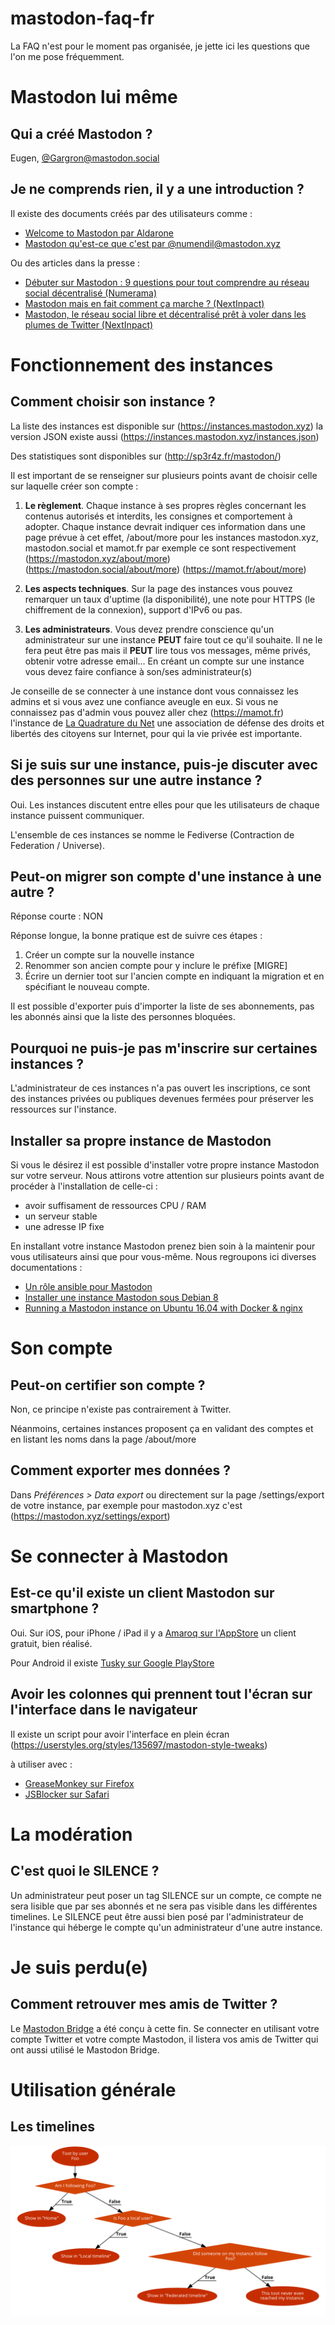# mastodon-faq-fr

La FAQ n'est pour le moment pas organisée, je jette ici les questions que l'on me pose fréquemment.

# Mastodon lui même
## Qui a créé Mastodon ?

Eugen, [@Gargron@mastodon.social](https://mastodon.social/@Gargron)

## Je ne comprends rien, il y a une introduction ?

Il existe des documents créés par des utilisateurs comme : 
* [Welcome to Mastodon par Aldarone](https://aldarone.fr/welcome-to-mastodon/)
* [Mastodon qu'est-ce que c'est par @numendil@mastodon.xyz](http://pixellibre.net/2017/04/mastodon-quest-cest/)

Ou des articles dans la presse :
* [Débuter sur Mastodon : 9 questions pour tout comprendre au réseau social décentralisé (Numerama)](http://www.numerama.com/tech/246684-debuter-sur-mastodon-9-questions-pour-tout-comprendre-au-reseau-social-decentralise.html)
* [Mastodon mais en fait comment ça marche ? (NextInpact)](https://www.nextinpact.com/news/103953-mastodon-mais-en-fait-comment-ca-marche.htm)
* [Mastodon, le réseau social libre et décentralisé prêt à voler dans les plumes de Twitter (NextInpact)](https://www.nextinpact.com/news/103937-mastodon-reseau-social-libre-et-decentralise-pret-a-voler-dans-plumes-twitter.htm)

# Fonctionnement des instances

## Comment choisir son instance ?

La liste des instances est disponible sur (https://instances.mastodon.xyz) la version JSON existe aussi (https://instances.mastodon.xyz/instances.json)

Des statistiques sont disponibles sur (http://sp3r4z.fr/mastodon/)

Il est important de se renseigner sur plusieurs points avant de choisir celle sur laquelle créer son compte :
1. **Le règlement**. Chaque instance à ses propres règles concernant les contenus autorisés et interdits, les consignes et comportement à adopter. Chaque instance devrait indiquer ces information dans une page prévue à cet effet, /about/more pour les instances mastodon.xyz, mastodon.social et mamot.fr par exemple ce sont respectivement (https://mastodon.xyz/about/more) (https://mastodon.social/about/more) (https://mamot.fr/about/more)

2. **Les aspects techniques**. Sur la page des instances vous pouvez remarquer un taux d'uptime (la disponibilité), une note pour HTTPS (le chiffrement de la connexion), support d'IPv6 ou pas.

3. **Les administrateurs**. Vous devez prendre conscience qu'un administrateur sur une instance **PEUT** faire tout ce qu'il souhaite. Il ne le fera peut être pas mais il **PEUT** lire tous vos messages, même privés, obtenir votre adresse email... En créant un compte sur une instance vous devez faire confiance à son/ses administrateur(s)

Je conseille de se connecter à une instance dont vous connaissez les admins et si vous avez une confiance aveugle en eux.
Si vous ne connaissez pas d'admin vous pouvez aller chez (https://mamot.fr) l'instance de [La Quadrature du Net](https://laquadrature.net) une association de défense des droits et libertés des citoyens sur Internet, pour qui la vie privée est importante.


## Si je suis sur une instance, puis-je discuter avec des personnes sur une autre instance ?

Oui. Les instances discutent entre elles pour que les utilisateurs de chaque instance puissent communiquer.

L'ensemble de ces instances se nomme le Fediverse (Contraction de Federation / Universe).

## Peut-on migrer son compte d'une instance à une autre ?
Réponse courte : NON

Réponse longue, la bonne pratique est de suivre ces étapes :
1. Créer un compte sur la nouvelle instance
2. Renommer son ancien compte pour y inclure le préfixe [MIGRE]
3. Écrire un dernier toot sur l'ancien compte en indiquant la migration et en spécifiant le nouveau compte.

Il est possible d'exporter puis d'importer la liste de ses abonnements, pas les abonnés ainsi que la liste des personnes bloquées.

## Pourquoi ne puis-je pas m'inscrire sur certaines instances ?
L'administrateur de ces instances n'a pas ouvert les inscriptions, ce sont des instances privées ou publiques devenues fermées pour préserver les ressources sur l'instance.

## Installer sa propre instance de Mastodon

Si vous le désirez il est possible d'installer votre propre instance Mastodon sur votre serveur. Nous attirons votre attention sur plusieurs points avant de procéder à l'installation de celle-ci :

* avoir suffisament de ressources CPU / RAM
* un serveur stable
* une adresse IP fixe

En installant votre instance Mastodon prenez bien soin à la maintenir pour vous utilisateurs ainsi que pour vous-même. Nous regroupons ici diverses documentations :

* [Un rôle ansible pour Mastodon](https://git.legeox.net/mastodon/ansible-role)
* [Installer une instance Mastodon sous Debian 8](https://angristan.fr/installer-instance-mastodon-debian-8)
* [Running a Mastodon instance on Ubuntu 16.04 with Docker & nginx](https://github.com/ummjackson/mastodon-guide/blob/master/up-and-running.md)


# Son compte 

## Peut-on certifier son compte ?

Non, ce principe n'existe pas contrairement à Twitter.

Néanmoins, certaines instances proposent ça en validant des comptes et en listant les noms dans la page /about/more

## Comment exporter mes données ?

Dans *Préférences > Data export* ou directement sur la page /settings/export de votre instance, par exemple pour mastodon.xyz c'est (https://mastodon.xyz/settings/export)

# Se connecter à Mastodon

## Est-ce qu'il existe un client Mastodon sur smartphone ?
Oui.
Sur iOS, pour iPhone / iPad il y a [Amaroq sur l'AppStore](https://itunes.apple.com/us/app/amaroq-for-mastodon/id1214116200?mt=8) un client gratuit, bien réalisé.

Pour Android il existe [Tusky sur Google PlayStore](https://play.google.com/store/apps/details?id=com.keylesspalace.tusky)

## Avoir les colonnes qui prennent tout l'écran sur l'interface dans le navigateur

Il existe un script pour avoir l'interface en plein écran (https://userstyles.org/styles/135697/mastodon-style-tweaks)

à utiliser avec :

*  [GreaseMonkey sur Firefox](https://addons.mozilla.org/fr/firefox/addon/greasemonkey/)
*  [JSBlocker sur Safari](http://jsblocker.toggleable.com)

# La modération

## C'est quoi le SILENCE ?

Un administrateur peut poser un tag SILENCE sur un compte, ce compte ne sera lisible que par ses abonnés et ne sera pas visible dans les différentes timelines. Le SILENCE peut être aussi bien posé par l'administrateur de l'instance qui héberge le compte qu'un administrateur d'une autre instance.

# Je suis perdu(e)

## Comment retrouver mes amis de Twitter ?
Le [Mastodon Bridge](https://mastodon-bridge.herokuapp.com) a été conçu à cette fin. Se connecter en utilisant votre compte Twitter et votre compte Mastodon, il listera vos amis de Twitter qui ont aussi utilisé le Mastodon Bridge.


# Utilisation générale

## Les timelines

![Une explication des timelines](https://github.com/Sniperovitch/mastodon-faq-fr/blob/master/mastodon_timelines.png)


